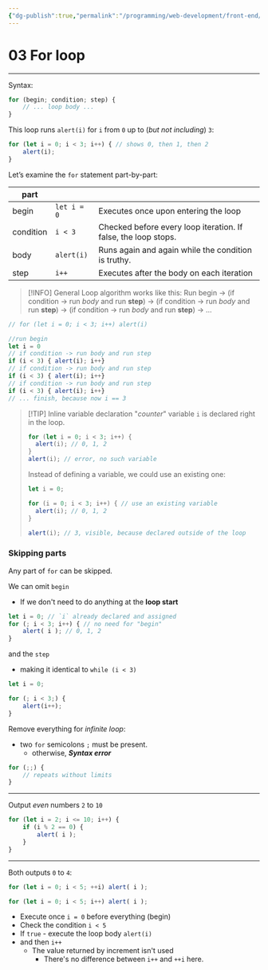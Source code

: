 ```yaml
---
{"dg-publish":true,"permalink":"/programming/web-development/front-end/javascript-vanilla/01-basics/10-loops/03-for-loop/","tags":["programming","webdevelopment","frontend","JavaScript"],"created":"2024-11-09T11:30:42.119+08:00"}
---
```


# 03 For loop

--- 
Syntax:
```javascript
for (begin; condition; step) {
	// ... loop body ...
}
```

This loop runs `alert(i)` for `i` from `0` up to (_but not including_) `3`:
```javascript
for (let i = 0; i < 3; i++) { // shows 0, then 1, then 2
	alert(i);
}
```

Let’s examine the `for` statement part-by-part:

| part      |             |                                                          |
| --------- | ----------- | -------------------------------------------------------------- |
| begin     | `let i = 0` | Executes once upon entering the loop                           |
| condition | `i < 3`     | Checked before every loop iteration. If false, the loop stops. |
| body      | `alert(i)`  | Runs again and again while the condition is truthy.            |
| step      | `i++`       | Executes after the body on each iteration|

>[!INFO] General Loop algorithm works like this:
>Run begin
> -> (if condition -> run _body_ and run __step__)
> -> (if condition -> run _body_ and run __step__)
> -> (if condition -> run _body_ and run __step__)
> -> ...

```javascript
// for (let i = 0; i < 3; i++) alert(i)

//run begin
let i = 0
// if condition -> run body and run step
if (i < 3) { alert(i); i++}
// if condition -> run body and run step
if (i < 3) { alert(i); i++}
// if condition -> run body and run step
if (i < 3) { alert(i); i++}
// ... finish, because now i == 3
```

>[!TIP] Inline variable declaration
>"_counter_" variable `i` is declared right in the loop.
>```javascript
>for (let i = 0; i < 3; i++) {
>	alert(i); // 0, 1, 2
>}
>alert(i); // error, no such variable
>```
>Instead of defining a variable, we could use an existing one:
>```javascript
>let i = 0;
>
>for (i = 0; i < 3; i++) { // use an existing variable
>	alert(i); // 0, 1, 2
>}
>
>alert(i); // 3, visible, because declared outside of the loop
>```

### Skipping parts
Any part of `for` can be skipped.

We can omit `begin`
- If we don't need to do anything at the __loop start__
```javascript
let i = 0; // `i` already declared and assigned
for (; i < 3; i++) { // no need for "begin"
	alert( i ); // 0, 1, 2
}
```

and the `step`
- making it identical to `while (i < 3)`
```javascript
let i = 0;

for (; i < 3;) {
	alert(i++);
}
```

Remove everything for _infinite loop_:
- two `for` semicolons `;` must be present.
	- otherwise, ___Syntax error___
```javascript
for (;;) {
	// repeats without limits
}
```

---
Output _even_ numbers `2` to `10`
```javascript
for (let i = 2; i <= 10; i++) {
	if (i % 2 == 0) {
		alert( i );
	}
}
```

---
Both outputs `0` to `4`:
```javascript
for (let i = 0; i < 5; ++i) alert( i );

for (let i = 0; i < 5; i++) alert( i );

```
- Execute once `i = 0` before everything (begin)
- Check the condition `i < 5`
- If `true` - execute the loop body `alert(i)`
- and then `i++`
	- The value returned by increment isn't used
		- There's no difference between `i++` and `++i` here.